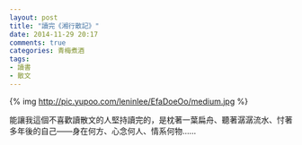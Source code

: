 ```yaml
---
layout: post
title: "讀完《湘行散記》"
date: 2014-11-29 20:17
comments: true
categories: 青梅煮酒
tags:
- 讀書
- 散文
---
```


{% img http://pic.yupoo.com/leninlee/EfaDoeOo/medium.jpg %}

能讓我這個不喜歡讀散文的人堅持讀完的，是枕著一葉扁舟、聽著潺潺流水、忖著多年後的自己——身在何方、心念何人、情系何物……
